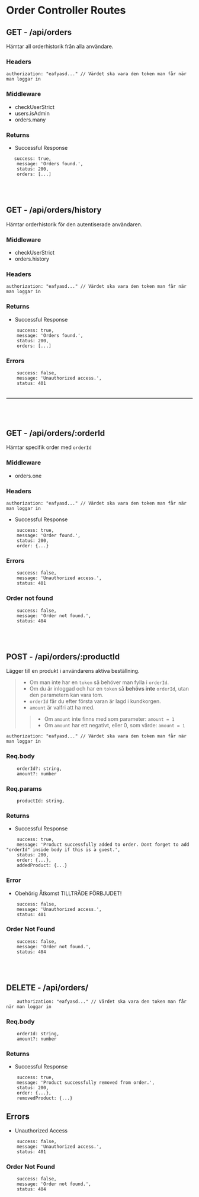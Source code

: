 
# Order Controller Routes
## GET - /api/orders
Hämtar all orderhistorik från alla användare.

### Headers
```
authorization: "eafyasd..." // Värdet ska vara den token man får när man loggar in 
```

### Middleware
* checkUserStrict
* users.isAdmin
* orders.many

### Returns 
* Successful Response
```
   success: true,
    message: 'Orders found.',
    status: 200,
    orders: [...]
```
<br><br>
## GET - /api/orders/history
Hämtar orderhistorik för den autentiserade användaren.

### Middleware
* checkUserStrict
* orders.history

### Headers
```
authorization: "eafyasd..." // Värdet ska vara den token man får när man loggar in 
```

### Returns
* Successful Response
```
    success: true,
    message: 'Orders found.',
    status: 200,
    orders: [...]
```

### Errors
```
    success: false,
    message: 'Unauthorized access.',
    status: 401
```
<hr style="
height:3px; 
background-color: grey; 
border-radius: 2px; 
margin-top: 2rem; margin-bottom:5rem;">


## GET - /api/orders/:orderId
Hämtar specifik order med `orderId`

### Middleware
* orders.one

### Headers
```
authorization: "eafyasd..." // Värdet ska vara den token man får när man loggar in 
```
* Successful Response
```
    success: true,
    message: 'Order found.',
    status: 200,
    order: {...}
```
### Errors
```
    success: false,
    message: 'Unauthorized access.',
    status: 401
```

### Order not found
```
    success: false,
    message: 'Order not found.',
    status: 404
```
<br><br> 

## POST - /api/orders/:productId
Lägger till en produkt i användarens aktiva beställning.
>* Om man inte har en `token` så behöver man fylla i `orderId`.  
>* Om du är inloggad och har en `token` så **behövs inte** `orderId`, utan den parametern kan vara tom.  
>* `orderId` får du efter första varan är lagd i kundkorgen.
>* `amount` är valfri att ha med. 
>>* Om `amount` inte finns med som parameter:  `amount = 1`
>>* Om `amount` har ett negativt, eller 0, som värde: `amount = 1`  
```
authorization: "eafyasd..." // Värdet ska vara den token man får när man loggar in 
```
### Req.body
```
    orderId?: string,
    amount?: number
```
### Req.params
```
    productId: string,
```

### Returns

* Successful Response
```
    success: true,
    message: 'Product successfully added to order. Dont forget to add "orderId" inside body if this is a guest.',
    status: 200,
    order: {...},
    addedProduct: {...}
```
### Error
* Obehörig Åtkomst TILLTRÄDE FÖRBJUDET!
```
    success: false,
    message: 'Unauthorized access.',
    status: 401
```
### Order Not Found
```
    success: false,
    message: 'Order not found.',
    status: 404
```
<br><br>

## DELETE - /api/orders/
```
    authorization: "eafyasd..." // Värdet ska vara den token man får när man loggar in 
```
### Req.body
```
    orderId: string,
    amount?: number
```
### Returns
* Successful Response
```
    success: true,
    message: 'Product successfully removed from order.',
    status: 200,
    order: {...},
    removedProduct: {...}
```

## Errors
* Unauthorized Access
```
    success: false,
    message: 'Unauthorized access.',
    status: 401
```
### Order Not Found
```
    success: false,
    message: 'Order not found.',
    status: 404
```